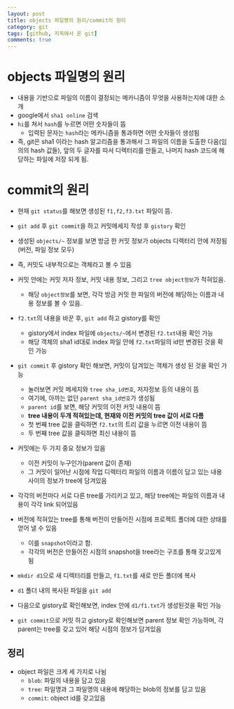 ```yaml
---
layout: post
title: objects 파일명의 원리/commit의 원리
category: git
tags: [github, 지옥에서 온 git]
comments: true
---
```


# objects 파일명의 원리
- 내용을 기반으로 파일의 이름이 결정되는 메카니즘이 무엇을 사용하는지에 대한 소개
- google에서 `sha1 online` 검색
- `hi`를 쳐서 `hash`를 누르면 어떤 숫자들이 뜸
  - 입력된 문자는 `hash`라는 메카니즘을 통과하면 어떤 숫자들이 생성됨
- 즉, git은 sha1 이라는 hash 알고리즘을 통과해서 그 파일의 이름을 도출한 다음(임의의 hash 값들), 앞의 두 글자를 따서 디렉터리를 만들고,
나머지 hash 코드에 해당하는 파일에 저장 되게 됨.

# commit의 원리
- 현재 `git status`를 해보면 생성된 `f1,f2,f3.txt` 파일이 뜸.
- `git add` 후 `git commit`을 하고 커밋메세지 작성 후 `gistory` 확인
- 생성된 `objects/~` 정보를 보면 방금 한 커밋 정보가 objects 디렉터리 안에 저장됨(버전, 파일 정보 모두)
- 즉, 커밋도 내부적으로는 객체라고 볼 수 있음
- 커밋 안에는 커밋 저자 정보, 커밋 내용 정보, 그리고 `tree object정보`가 적혀있음.
  - 해당 `object정보`를 보면, 각각 방금 커밋 한 파일의 버전에 해당하는 이름과 내용 정보를 볼 수 있음.
- `f2.txt`의 내용을 바꾼 후, `git add` 하고 gistory를 확인
  - gistory에서 index 파일에 `objects/~`에서 변경된 `f2.txt`내용 확인 가능
  - 해당 객체의 sha1 id대로 index 파일 안에 `f2.txt`파일의 id만 변경된 것을 확인 가능
- `git commit` 후 gistory 확인 해보면, 커밋이 담겨있는 객체가 생성 된 것을 확인 가능
  - 눌러보면 커밋 메세지와 `tree sha_id번호`, 저자정보 등의 내용이 뜸
  - 여기에, 아까는 없던 `parent sha_id번호`가 생성됨
  - `parent id`를 보면, 해당 커밋의 이전 커밋 내용이 뜸
  - __tree 내용이 두개 적혀있는데, 현재와 이전 커밋의 tree 값이 서로 다름__
  - 첫 번째 tree 값을 클릭하면 `f2.txt`의 트리 값을 누르면 이전 내용이 뜸
  - 두 번째 tree 값을 클릭하면 최신 내용이 뜸
- 커밋에는 두 가지 중요 정보가 있음
  - 이전 커밋이 누구인가(parent 값이 존재)
  - 그 커밋이 일어난 시점에 작업 디렉터리 파일의 이름과 이름이 담고 있는 내용 사이의 정보가 tree에 담겨있음
- 각각의 버전마다 서로 다른 tree를 가리키고 있고, 해당 tree에는 파일의 이름과 내용이 각각 link 되어있음
- 버전에 적혀있는 tree를 통해 버전이 만들어진 시점에 프로젝트 폴더에 대한 상태를 얻어 낼 수 있음
  - 이를 `snapshot`이라고 함.
  - 각각의 버전은 만들어진 시점의 snapshot을 tree라는 구조를 통해 갖고있게 됨

- `mkdir d1`으로 새 디렉터리를 만들고, `f1.txt`를 새로 만든 폴더에 복사
- `d1` 폴더 내의 복사된 파일을 `git add`
- 다음으로 gistory로 확인해보면, index 안에 `d1/f1.txt`가 생성된것을 확인 가능
- `git commit`으로 커밋 하고 gistory로 확인해보면 parent 정보 확인 가능하며, 각 parent는 tree를 갖고 있어 해당 시점의 정보가 담겨있음

## 정리

- object 파일은 크게 세 가지로 나뉨
  - `blob`: 파일의 내용을 담고 있음
  - `tree`: 파일명과 그 파일명의 내용에 해당하는 blob의 정보를 담고 있음
  - `commit`: object id를 갖고있음
